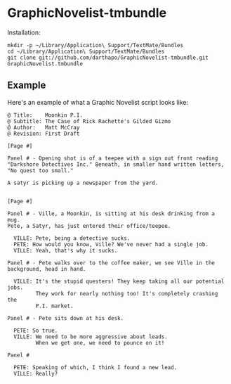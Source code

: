 # GraphicNovelist-tmbundle


Installation:

    mkdir -p ~/Library/Application\ Support/TextMate/Bundles
    cd ~/Library/Application\ Support/TextMate/Bundles
    git clone git://github.com/darthapo/GraphicNovelist-tmbundle.git GraphicNovelist.tmbundle

## Example

Here's an example of what a Graphic Novelist script looks like:

    @ Title:    Moonkin P.I.
    @ Subtitle: The Case of Rick Rachette's Gilded Gizmo
    @ Author:   Matt McCray
    @ Revision: First Draft

    [Page #]

    Panel # - Opening shot is of a teepee with a sign out front reading 
    "Darkshore Detectives Inc." Beneath, in smaller hand written letters, 
    "No quest too small."
    
    A satyr is picking up a newspaper from the yard.


    [Page #]

    Panel # - Ville, a Moonkin, is sitting at his desk drinking from a mug.
    Pete, a Satyr, has just entered their office/teepee.

      VILLE: Pete, being a detective sucks.
      PETE: How would you know, Ville? We've never had a single job.
      VILLE: Yeah, that's why it sucks.

    Panel # - Pete walks over to the coffee maker, we see Ville in the 
    background, head in hand.

      VILLE: It's the stupid questers! They keep taking all our potential jobs.
             They work for nearly nothing too! It's completely crashing the
             P.I. market.

    Panel # - Pete sits down at his desk.

      PETE: So true.
      VILLE: We need to be more aggressive about leads. 
             When we get one, we need to pounce on it!

    Panel #

      PETE: Speaking of which, I think I found a new lead.
      VILLE: Really?
